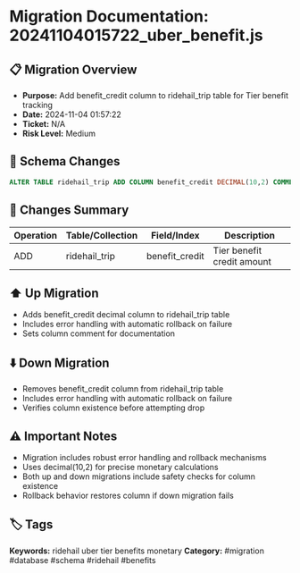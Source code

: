 # Migration Documentation: 20241104015722_uber_benefit.js

## 📋 Migration Overview
- **Purpose:** Add benefit_credit column to ridehail_trip table for Tier benefit tracking
- **Date:** 2024-11-04 01:57:22
- **Ticket:** N/A
- **Risk Level:** Medium

## 🔧 Schema Changes
```sql
ALTER TABLE ridehail_trip ADD COLUMN benefit_credit DECIMAL(10,2) COMMENT 'The benefit credit from Tier';
```

## 📝 Changes Summary
| Operation | Table/Collection | Field/Index | Description |
|-----------|-----------------|-------------|-------------|
| ADD | ridehail_trip | benefit_credit | Tier benefit credit amount |

## ⬆️ Up Migration
- Adds benefit_credit decimal column to ridehail_trip table
- Includes error handling with automatic rollback on failure
- Sets column comment for documentation

## ⬇️ Down Migration
- Removes benefit_credit column from ridehail_trip table
- Includes error handling with automatic rollback on failure
- Verifies column existence before attempting drop

## ⚠️ Important Notes
- Migration includes robust error handling and rollback mechanisms
- Uses decimal(10,2) for precise monetary calculations
- Both up and down migrations include safety checks for column existence
- Rollback behavior restores column if down migration fails

## 🏷️ Tags
**Keywords:** ridehail uber tier benefits monetary
**Category:** #migration #database #schema #ridehail #benefits